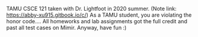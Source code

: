 TAMU CSCE 121 taken with Dr. Lightfoot in 2020 summer. (Note link: https://abby-xu915.gitbook.io/c/)
As a TAMU student, you are violating the honor code.... 
All homeworks and lab assignments got the full credit and past all test cases on Mimir. 
Anyway, have fun :)
